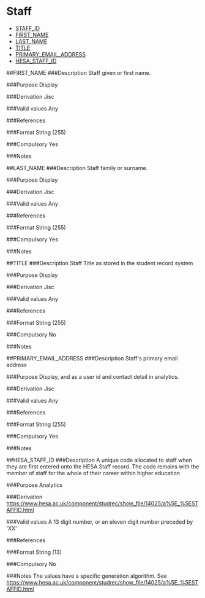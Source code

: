 # Staff

* [STAFF_ID](staff_on_mod_instance.md#staff_id)
* [FIRST_NAME](#first_name)
* [LAST_NAME](#last_name)
* [TITLE](#title)
* [PRIMARY_EMAIL_ADDRESS](#primary_email_address)
* [HESA_STAFF_ID](#hesa_staff_id)

##FIRST_NAME
###Description
Staff given or first name.

###Purpose
Display

###Derivation
Jisc

###Valid values
Any

###References

###Format
String (255)

###Compulsory
Yes

###Notes


##LAST_NAME
###Description
Staff family or surname.

###Purpose
Display

###Derivation
Jisc

###Valid values
Any

###References

###Format
String (255)

###Compulsory
Yes

###Notes


##TITLE
###Description
Staff Title as stored in the student record system

###Purpose
Display

###Derivation
Jisc

###Valid values
Any

###References

###Format
String (255)

###Compulsory
No

###Notes


##PRIMARY_EMAIL_ADDRESS
###Description
Staff's primary email address

###Purpose
Display, and as a user id and contact detail in analytics.

###Derivation
Jisc

###Valid values
Any

###References

###Format
String (255)

###Compulsory
Yes

###Notes


##HESA_STAFF_ID
###Description
A unique code allocated to staff when they are first entered onto the HESA Staff record. The code remains with the member of staff for the whole of their career within higher education

###Purpose
Analytics

###Derivation
https://www.hesa.ac.uk/component/studrec/show_file/14025/a%5E_%5ESTAFFID.html

###Valid values
A 13 digit number, or an eleven digit number preceded by 'XX'

###References

###Format
String (13)

###Compulsory
No

###Notes
The values have a specific generation algorithm. See https://www.hesa.ac.uk/component/studrec/show_file/14025/a%5E_%5ESTAFFID.html
